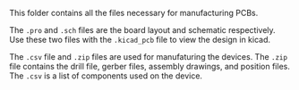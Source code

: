 This folder contains all the files necessary for manufacturing PCBs.

The `.pro` and `.sch` files are the board layout and schematic respectively. Use these two files with the `.kicad_pcb` file to view the design in kicad.

The `.csv` file and `.zip` files are used for manufaturing the devices. The `.zip` file contains the drill file, gerber files, assembly drawings, and position files. The `.csv` is a list of components used on the device. 
